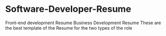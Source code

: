 # Software-Developer-Resume
Front-end development Resume 
Business Development Resume
 These are the best template of the Resume for the two types of the role
